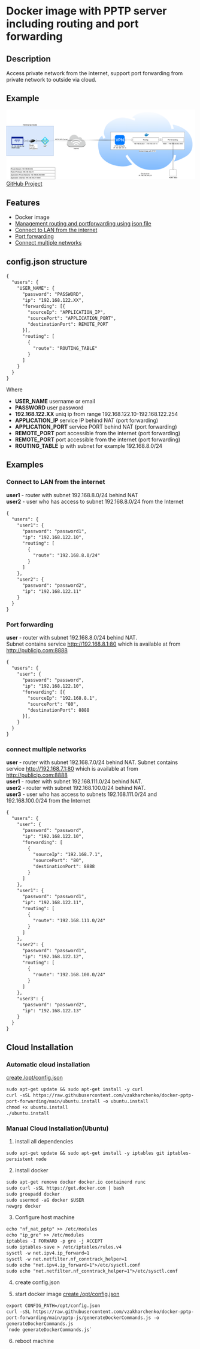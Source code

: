# Docker image with PPTP server including routing and port forwarding

## Description
Access private network from the internet, support port forwarding from private network to outside via cloud.
## Example
![](./img/pptpWithRouting.png)
[GitHub Project](https://github.com/vzakharchenko/docker-pptp-port-forwarding)

## Features
 - Docker image
 - [Management routing  and portforwarding using json file](#configjson-structure) 
 - [Connect to LAN from the internet](#connect-to-lan-from-the--internet)  
 - [Port forwarding](#port-forwarding)  
 - [Connect multiple networks](#connect-multiple-networks)  

## config.json structure

```
{
  "users": {
    "USER_NAME": {
      "password": "PASSWORD",
      "ip": "192.168.122.XX",
      "forwarding": [{
        "sourceIp": "APPLICATION_IP",
        "sourcePort": "APPLICATION_PORT",
        "destinationPort": REMOTE_PORT
      }],
      "routing": [
        {
          "route": "ROUTING_TABLE"
        }
      ]
    }
  }
}
```
Where
- **USER_NAME** username or email  
- **PASSWORD** user password  
- **192.168.122.XX** uniq ip from range 192.168.122.10-192.168.122.254  
- **APPLICATION_IP** service IP behind NAT (port forwarding)  
- **APPLICATION_PORT** service PORT behind NAT (port forwarding)  
- **REMOTE_PORT**  port accessible from the internet (port forwarding)  
- **REMOTE_PORT**  port accessible from the internet (port forwarding)  
- **ROUTING_TABLE**  ip with subnet for example 192.168.8.0/24  

## Examples

### Connect to LAN from the  internet
**user1** - router with subnet 192.168.8.0/24 behind NAT  
**user2** - user who has access to subnet 192.168.8.0/24 from the Internet  
```
{
  "users": {
    "user1": {
      "password": "password1",
      "ip": "192.168.122.10",
      "routing": [
        {
          "route": "192.168.8.0/24"
        }
      ]
    },
    "user2": {
      "password": "password2",
      "ip": "192.168.122.11"
    }
  }
}
```

### Port forwarding
**user** - router with subnet 192.168.8.0/24 behind NAT.  
Subnet contains service http://192.168.8.1:80 which is available at from http://publicip.com:8888  

```
{
  "users": {
    "user": {
      "password": "password",
      "ip": "192.168.122.10",
      "forwarding": [{
        "sourceIp": "192.168.8.1",
        "sourcePort": "80",
        "destinationPort": 8888
      }],
    }
  }
}
```
### connect multiple networks
**user** - router with subnet 192.168.7.0/24 behind NAT. Subnet contains service http://192.168.7.1:80 which is available at from http://publicip.com:8888  
**user1** - router with subnet 192.168.111.0/24 behind NAT.  
**user2** - router with subnet 192.168.100.0/24 behind NAT.  
**user3** - user who has access to subnets 192.168.111.0/24 and 192.168.100.0/24 from the Internet  
```
{
  "users": {
    "user": {
      "password": "password",
      "ip": "192.168.122.10",
      "forwarding": [
        {
          "sourceIp": "192.168.7.1",
          "sourcePort": "80",
          "destinationPort": 8888
        }
      ]
    },
    "user1": {
      "password": "password1",
      "ip": "192.168.122.11",
      "routing": [
        {
          "route": "192.168.111.0/24"
        }
      ]
    },
    "user2": {
      "password": "password1",
      "ip": "192.168.122.12",
      "routing": [
        {
          "route": "192.168.100.0/24"
        }
      ]
    },
    "user3": {
      "password": "password2",
      "ip": "192.168.122.13"
    }
  }
}
```


## Cloud Installation
### Automatic cloud installation
[create /opt/config.json](#configjson-structure)
```
sudo apt-get update && sudo apt-get install -y curl
curl -sSL https://raw.githubusercontent.com/vzakharchenko/docker-pptp-port-forwarding/main/ubuntu.install -o ubuntu.install
chmod +x ubuntu.install
./ubuntu.install
```

### Manual Cloud Installation(Ubuntu)

1. install all dependencies
```
sudo apt-get update && sudo apt-get install -y iptables git iptables-persistent node
```
2. install docker
```
sudo apt-get remove docker docker.io containerd runc
sudo curl -sSL https://get.docker.com | bash
sudo groupadd docker
sudo usermod -aG docker $USER
newgrp docker
```

3. Configure host machine
```
echo "nf_nat_pptp" >> /etc/modules
echo "ip_gre" >> /etc/modules
iptables -I FORWARD -p gre -j ACCEPT
sudo iptables-save > /etc/iptables/rules.v4
sysctl -w net.ipv4.ip_forward=1
sysctl -w net.netfilter.nf_conntrack_helper=1
sudo echo "net.ipv4.ip_forward=1">/etc/sysctl.conf
sudo echo "net.netfilter.nf_conntrack_helper=1">/etc/sysctl.conf
```
4. create config.json

5. start docker image
[create /opt/config.json](#configjson-structure)
```
export CONFIG_PATH=/opt/config.json
curl -sSL https://raw.githubusercontent.com/vzakharchenko/docker-pptp-port-forwarding/main/pptp-js/generateDockerCommands.js -o generateDockerCommands.js
`node generateDockerCommands.js`
```
6. reboot machine
